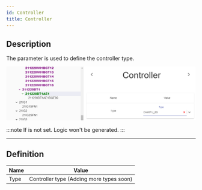 ```yaml
---
id: Controller
title: Controller
---
```


## Description

The parameter is used to define the controller type.

![img](../../../../assets/docs/configuration/stations/inverters/Controller.jpg)

:::note
If is not set. Logic won't be generated.
:::

---

## Definition

| Name              |      Value
| -------------     | :-----------:
| Type              | Controller type (Adding more types soon)


